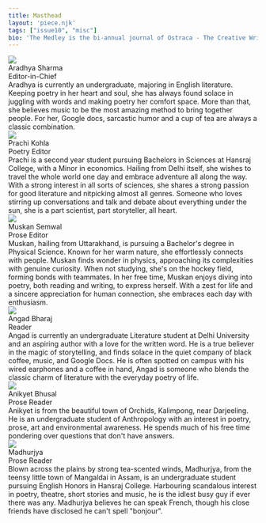 ```yaml
---
title: Masthead
layout: 'piece.njk'
tags: ["issue10", "misc"]
bio: 'The Medley is the bi-annual journal of Ostraca - The Creative Writing Society of Hansraj College, University of Delhi.'
---
```


<div class="masthead-item">
    <img class= "masthead-image" src="/images/issue10img/aradhya_misc10.webp">
    <div class="masthead-content">
        <div class="masthead-title">Aradhya Sharma</div>
        <div class="masthead-subtitle">Editor-in-Chief</div>
        <div class="masthead-text">Aradhya is currently an undergraduate, majoring in English literature. Keeping poetry in her heart and soul, she has always found solace in juggling with words and making poetry her comfort space. More than that, she believes music to be the most amazing method to bring together people. For her, Google docs, sarcastic humor and a cup of tea are always a classic combination.
        </div>
    </div>
</div>
<div class="masthead-item">
    <img class= "masthead-image" src="/images/issue10img/prachi_misc10.webp">
    <div class="masthead-content">
        <div class="masthead-title">Prachi Kohla</div>
        <div class="masthead-subtitle">Poetry Editor</div>
        <div class="masthead-text">Prachi is a second year student pursuing Bachelors in Sciences at Hansraj College, with a Minor in economics. Hailing from Delhi itself, she wishes to travel the whole world one day and embrace adventure all along the way. 
With a strong interest in all sorts of sciences, she shares a strong passion for good literature and nitpicking almost all genres. 
Someone who loves stirring up conversations and talk and debate about everything under the sun, she is a part scientist, part storyteller, all heart.
</div>
    </div>
</div>
<div class="masthead-item">
    <img class= "masthead-image" src="/images/issue9img/muskan_misc9.jpg">
    <div class="masthead-content">
        <div class="masthead-title">Muskan Semwal</div>
        <div class="masthead-subtitle">Prose Editor</div>
        <div class="masthead-text">Muskan, hailing from Uttarakhand, is pursuing a Bachelor's degree in Physical Science. Known for her warm nature, she effortlessly connects with people. Muskan finds wonder in physics, approaching its complexities with genuine curiosity. When not studying, she's on the hockey field, forming bonds with teammates. In her free time, Muskan enjoys diving into poetry, both reading and writing, to express herself. With a zest for life and a sincere appreciation for human connection, she embraces each day with enthusiasm.</div>
    </div>
</div>


<div class="masthead-item">
    <img class= "masthead-image" src="/images/issue10img/angad_misc10.webp">
    <div class="masthead-content">
        <div class="masthead-title">Angad Bharaj</div>
        <div class="masthead-subtitle">Reader</div>
        <div class="masthead-text">Angad is currently an undergraduate Literature student at Delhi University and an aspiring author with a love for the written word. He is a true believer in the magic of storytelling, and finds solace in the quiet company of black coffee, music, and Google Docs. He is often spotted on campus with his wired earphones and a coffee in hand, Angad is someone who blends the classic charm of literature with the everyday poetry of life.</div>
    </div>
</div>
<div class="masthead-item">
    <img class= "masthead-image" src="/images/issue10img/anikyet_misc10.webp">
    <div class="masthead-content">
        <div class="masthead-title">Anikyet Bhusal</div>
        <div class="masthead-subtitle">Prose Reader</div>
        <div class="masthead-text">Anikyet is from the beautiful town of Orchids, Kalimpong, near Darjeeling. He is an undergraduate student of Anthropology with an interest in poetry, prose, art and environmental awareness. He spends much of his free time pondering over questions that don't have answers.</div>
    </div>
</div>
<div class="masthead-item">
    <img class= "masthead-image" src="/images/issue10img/madhurjya_misc10.webp">
    <div class="masthead-content">
        <div class="masthead-title">Madhurjya</div>
        <div class="masthead-subtitle">Prose Reader</div>
        <div class="masthead-text">Blown across the plains by strong tea-scented winds, Madhurjya, from the teensy little town of Mangaldai in Assam, is an undergraduate student pursuing English Honors in Hansraj College. Harbouring scandalous interest in poetry, theatre, short stories and music, he is the idlest busy guy if ever there was any. Madhurjya believes he can speak French, though his close friends have disclosed he can't spell "bonjour".</div>
    </div>
</div>